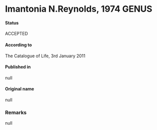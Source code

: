 Imantonia N.Reynolds, 1974 GENUS
=======

#### Status
ACCEPTED

#### According to
The Catalogue of Life, 3rd January 2011

#### Published in
null

#### Original name
null

### Remarks
null
